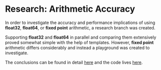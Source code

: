 # Research: Arithmetic Accuracy

In order to investigate the accuracy and performance implications of using **float32**, **float64**, or **fixed point** arithmetic, a research branch was created.

Supporting **float32** and **float64** in parallel and comparing them extensively proved somewhat simple with the help of templates. However, **fixed point** arithmetic differs considerably and instead a playground was created to investigate.

The conclusions can be found in detail [here](https://nfrechette.github.io/2017/12/29/acl_research_arithmetic/) and the code lives [here](https://github.com/nfrechette/acl/tree/research/float-vs-double-vs-fixed-point).
